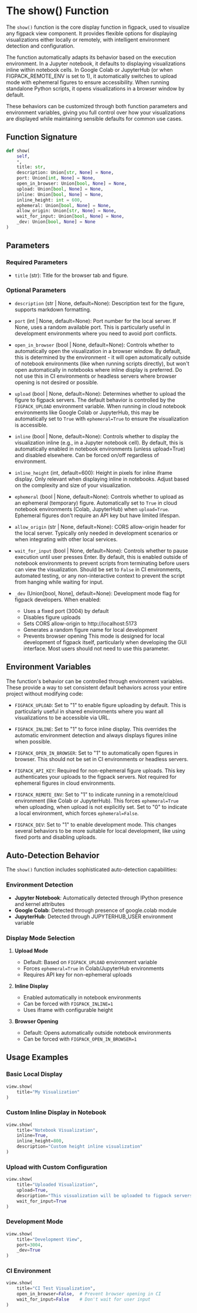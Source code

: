# The show() Function

The `show()` function is the core display function in figpack, used to visualize any figpack view component. It provides flexible options for displaying visualizations either locally or remotely, with intelligent environment detection and configuration.

The function automatically adapts its behavior based on the execution environment. In a Jupyter notebook, it defaults to displaying visualizations inline within notebook cells. In Google Colab or JupyterHub (or when FIGPACK_REMOTE_ENV is set to 1), it automatically switches to upload mode with ephemeral figures to ensure accessibility. When running standalone Python scripts, it opens visualizations in a browser window by default.

These behaviors can be customized through both function parameters and environment variables, giving you full control over how your visualizations are displayed while maintaining sensible defaults for common use cases.

## Function Signature

```python
def show(
    self,
    *,
    title: str,
    description: Union[str, None] = None,
    port: Union[int, None] = None,
    open_in_browser: Union[bool, None] = None,
    upload: Union[bool, None] = None,
    inline: Union[bool, None] = None,
    inline_height: int = 600,
    ephemeral: Union[bool, None] = None,
    allow_origin: Union[str, None] = None,
    wait_for_input: Union[bool, None] = None,
    _dev: Union[bool, None] = None
)
```

## Parameters

### Required Parameters

- `title` (str): Title for the browser tab and figure.

### Optional Parameters

- `description` (str | None, default=None): Description text for the figure, supports markdown formatting.

- `port` (int | None, default=None): Port number for the local server. If None, uses a random available port. This is particularly useful in development environments where you need to avoid port conflicts.

- `open_in_browser` (bool | None, default=None): Controls whether to automatically open the visualization in a browser window. By default, this is determined by the environment - it will open automatically outside of notebook environments (like when running scripts directly), but won't open automatically in notebooks where inline display is preferred. Do not use this in CI environments or headless servers where browser opening is not desired or possible.

- `upload` (bool | None, default=None): Determines whether to upload the figure to figpack servers. The default behavior is controlled by the `FIGPACK_UPLOAD` environment variable. When running in cloud notebook environments like Google Colab or JupyterHub, this may be automatically set to `True` with `ephemeral=True` to ensure the visualization is accessible.

- `inline` (bool | None, default=None): Controls whether to display the visualization inline (e.g., in a Jupyter notebook cell). By default, this is automatically enabled in notebook environments (unless upload=True) and disabled elsewhere. Can be forced on/off regardless of environment.

- `inline_height` (int, default=600): Height in pixels for inline iframe display. Only relevant when displaying inline in notebooks. Adjust based on the complexity and size of your visualization.

- `ephemeral` (bool | None, default=None): Controls whether to upload as an ephemeral (temporary) figure. Automatically set to `True` in cloud notebook environments (Colab, JupyterHub) when `upload=True`. Ephemeral figures don't require an API key but have limited lifespan.

- `allow_origin` (str | None, default=None): CORS allow-origin header for the local server. Typically only needed in development scenarios or when integrating with other local services.

- `wait_for_input` (bool | None, default=None): Controls whether to pause execution until user presses Enter. By default, this is enabled outside of notebook environments to prevent scripts from terminating before users can view the visualization. Should be set to `False` in CI environments, automated testing, or any non-interactive context to prevent the script from hanging while waiting for input.

- `_dev` (Union[bool, None], default=None): Development mode flag for figpack developers. When enabled:
  - Uses a fixed port (3004) by default
  - Disables figure uploads
  - Sets CORS allow-origin to http://localhost:5173
  - Generates a random figure name for local development
  - Prevents browser opening
    This mode is designed for local development of figpack itself, particularly when developing the GUI interface. Most users should not need to use this parameter.

## Environment Variables

The function's behavior can be controlled through environment variables. These provide a way to set consistent default behaviors across your entire project without modifying code:

- `FIGPACK_UPLOAD`: Set to "1" to enable figure uploading by default. This is particularly useful in shared environments where you want all visualizations to be accessible via URL.

- `FIGPACK_INLINE`: Set to "1" to force inline display. This overrides the automatic environment detection and always displays figures inline when possible.

- `FIGPACK_OPEN_IN_BROWSER`: Set to "1" to automatically open figures in browser. This should not be set in CI environments or headless servers.

- `FIGPACK_API_KEY`: Required for non-ephemeral figure uploads. This key authenticates your uploads to the figpack servers. Not required for ephemeral figures in cloud environments.

- `FIGPACK_REMOTE_ENV`: Set to "1" to indicate running in a remote/cloud environment (like Colab or JupyterHub). This forces `ephemeral=True` when uploading, when upload is not explicitly set. Set to "0" to indicate a local environment, which forces `ephemeral=False`.

- `FIGPACK_DEV`: Set to "1" to enable development mode. This changes several behaviors to be more suitable for local development, like using fixed ports and disabling uploads.

## Auto-Detection Behavior

The `show()` function includes sophisticated auto-detection capabilities:

### Environment Detection

- **Jupyter Notebook**: Automatically detected through IPython presence and kernel attributes
- **Google Colab**: Detected through presence of google.colab module
- **JupyterHub**: Detected through JUPYTERHUB_USER environment variable

### Display Mode Selection

1. **Upload Mode**

   - Default: Based on `FIGPACK_UPLOAD` environment variable
   - Forces `ephemeral=True` in Colab/JupyterHub environments
   - Requires API key for non-ephemeral uploads

2. **Inline Display**

   - Enabled automatically in notebook environments
   - Can be forced with `FIGPACK_INLINE=1`
   - Uses iframe with configurable height

3. **Browser Opening**
   - Default: Opens automatically outside notebook environments
   - Can be forced with `FIGPACK_OPEN_IN_BROWSER=1`

## Usage Examples

### Basic Local Display

```python
view.show(
    title="My Visualization"
)
```

### Custom Inline Display in Notebook

```python
view.show(
    title="Notebook Visualization",
    inline=True,
    inline_height=800,
    description="Custom height inline visualization"
)
```

### Upload with Custom Configuration

```python
view.show(
    title="Uploaded Visualization",
    upload=True,
    description="This visualization will be uploaded to figpack servers",
    wait_for_input=True
)
```

### Development Mode

```python
view.show(
    title="Development View",
    port=3004,
    _dev=True
)
```

### CI Environment

```python
view.show(
    title="CI Test Visualization",
    open_in_browser=False,  # Prevent browser opening in CI
    wait_for_input=False    # Don't wait for user input
)
```
